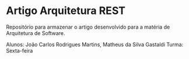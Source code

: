 # Artigo Arquitetura REST
Repositório para armazenar o artigo desenvolvido para a matéria de Arquitetura de Software.

Alunos: João Carlos Rodrigues Martins, Matheus da Silva Gastaldi
Turma: Sexta-feira
